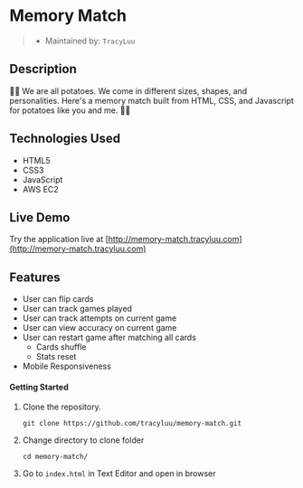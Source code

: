 # Memory Match

> - Maintained by: `TracyLuu`


## Description

🥔🥔 We are all potatoes. We come in different sizes, shapes, and personalities. 
Here's a memory match built from HTML, CSS, and Javascript for potatoes like you and me. 
🥔🥔

## Technologies Used

- HTML5
- CSS3
- JavaScript
- AWS EC2

## Live Demo
Try the application live at [http://memory-match.tracyluu.com](http://memory-match.tracyluu.com)

## Features
- User can flip cards
- User can track games played
- User can track attempts on current game
- User can view accuracy on current game
- User can restart game after matching all cards
    - Cards shuffle
    - Stats reset
- Mobile Responsiveness

#### Getting Started

1. Clone the repository.

    ```shell
    git clone https://github.com/tracyluu/memory-match.git
    ```

2. Change directory to clone folder

    ```shell
    cd memory-match/
    ```

3. Go to `index.html` in Text Editor and open in browser
